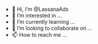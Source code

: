 - 👋 Hi, I’m @LassanaAds
- 👀 I’m interested in ...
- 🌱 I’m currently learning ...
- 💞️ I’m looking to collaborate on ...
- 📫 How to reach me ...

<!---
LassanaAds/LassanaAds is a ✨ special ✨ repository because its `README.md` (this file) appears on your GitHub profile.
You can click the Preview link to take a look at your changes.
--->
